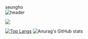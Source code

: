 seungho  
![header](https://capsule-render.vercel.app/api?type=slice&color=gradient&height=200&section=footer&text=To%20Become%20a%20DataScientist&fontSize=70)

<a href="http://www.w3.org/2000/svg" target="_blank"><img src="https://img.shields.io/badge/Python-배경색?style=plastic&logo=appveyor&logoColor=red"/></a>


[![Top Langs](https://github-readme-stats.vercel.app/api/top-langs/?username=ryunada&layout=compact)](https://github.com/anuraghazra/github-readme-stats) 
![Anurag's GitHub stats](https://github-readme-stats.vercel.app/api?username=ryunada&show_icons=true&theme=radical)
